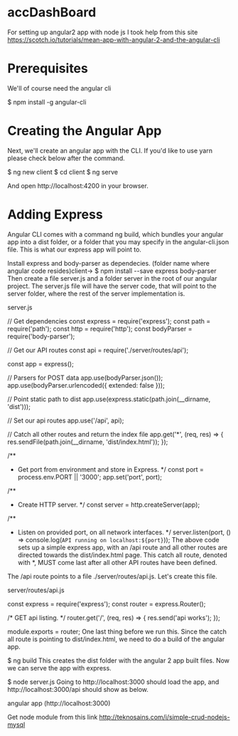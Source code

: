 # accDashBoard

For setting up angular2 app with node js I took help from this site https://scotch.io/tutorials/mean-app-with-angular-2-and-the-angular-cli

# Prerequisites
We'll of course need the angular cli

$ npm install -g angular-cli

# Creating the Angular App
Next, we'll create an angular app with the CLI. If you'd like to use yarn please check below after the command.

$ ng new client
$ cd client
$ ng serve

And open http://localhost:4200 in your browser.

# Adding Express

Angular CLI comes with a command ng build, which bundles your angular app into a dist folder, or a folder that you may specify in the angular-cli.json file. This is what our express app will point to.

Install express and body-parser as dependecies.
(folder name where angular code resides)client->
$ npm install --save express body-parser
Then create a file server.js and a folder server in the root of our angular project. The server.js file will have the server code, that will point to the server folder, where the rest of the server implementation is.

server.js

// Get dependencies
const express = require('express');
const path = require('path');
const http = require('http');
const bodyParser = require('body-parser');

// Get our API routes
const api = require('./server/routes/api');

const app = express();

// Parsers for POST data
app.use(bodyParser.json());
app.use(bodyParser.urlencoded({ extended: false }));

// Point static path to dist
app.use(express.static(path.join(__dirname, 'dist')));

// Set our api routes
app.use('/api', api);

// Catch all other routes and return the index file
app.get('*', (req, res) => {
  res.sendFile(path.join(__dirname, 'dist/index.html'));
});

/**
 * Get port from environment and store in Express.
 */
const port = process.env.PORT || '3000';
app.set('port', port);

/**
 * Create HTTP server.
 */
const server = http.createServer(app);

/**
 * Listen on provided port, on all network interfaces.
 */
server.listen(port, () => console.log(`API running on localhost:${port}`));
The above code sets up a simple express app, with an /api route and all other routes are directed towards the dist/index.html page. This catch all route, denoted with *, MUST come last after all other API routes have been defined.

The /api route points to a file ./server/routes/api.js. Let's create this file.

server/routes/api.js

const express = require('express');
const router = express.Router();

/* GET api listing. */
router.get('/', (req, res) => {
  res.send('api works');
});

module.exports = router;
One last thing before we run this. Since the catch all route is pointing to dist/index.html, we need to do a build of the angular app.

$ ng build
This creates the dist folder with the angular 2 app built files. Now we can serve the app with express.

$ node server.js
Going to http://localhost:3000 should load the app, and http://localhost:3000/api should show as below.

angular app (http://localhost:3000)

Get node module from this link http://teknosains.com/i/simple-crud-nodejs-mysql 
